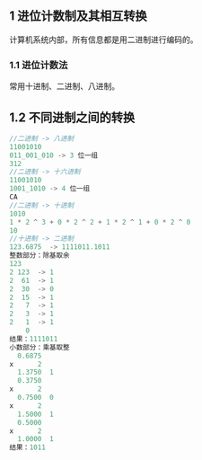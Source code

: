 ## 1 进位计数制及其相互转换

计算机系统内部，所有信息都是用二进制进行编码的。

### 1.1 进位计数法

常用十进制、二进制、八进制。

## 1.2 不同进制之间的转换

```java
//二进制 -> 八进制
11001010
011_001_010 -> 3 位一组
312
//二进制 -> 十六进制
11001010
1001_1010 -> 4 位一组
CA
//二进制 -> 十进制
1010 
1 * 2 ^ 3 + 0 * 2 ^ 2 + 1 * 2 ^ 1 + 0 * 2 ^ 0 
10  
//十进制 -> 二进制
123.6875  -> 1111011.1011  
整数部分：除基取余
123
2 123  -> 1
2  61  -> 1
2  30  -> 0
2  15  -> 1
2   7  -> 1  
2   3  -> 1
2   1  -> 1     
    0
结果：1111011    
小数部分：乘基取整
  0.6875 
x      2   
  1.3750  1
  0.3750   
x      2 
  0.7500  0
x      2 
  1.5000  1
  0.5000 
x      2     
  1.0000  1
结果：1011 
    
```

